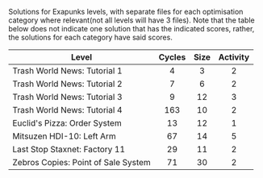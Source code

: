Solutions for Exapunks levels, with separate files for each optimisation category where relevant(not all levels will have 3 files).
Note that the table below does not indicate one solution that has the indicated scores, rather, the solutions for each category have said scores.

 |           Level                     | Cycles | Size | Activity |
 |  ---------------------------------- | :----: | :--: | :------: |
 | Trash World News: Tutorial 1        |   4    |  3   |    2     |
 | Trash World News: Tutorial 2        |   7    |  6   |    2     |
 | Trash World News: Tutorial 3        |   9    |  12  |    3     |
 | Trash World News: Tutorial 4        |   163  |  10  |    2     |
 | Euclid's Pizza: Order System        |   13   |  12  |    1     |
 | Mitsuzen HDI-10: Left Arm           |   67   |  14  |    5     |
 | Last Stop Staxnet: Factory 11       |   29   |  11  |    2     |
 | Zebros Copies: Point of Sale System |   71   |  30  |    2     |
 